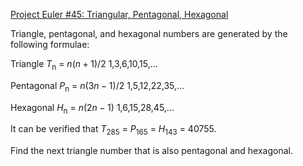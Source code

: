 [Project Euler #45: Triangular, Pentagonal, Hexagonal](https://www.hackerrank.com/contests/projecteuler/challenges/euler045/problem)

Triangle, pentagonal, and hexagonal numbers are generated by the following formulae:

Triangle $T$<sub>n</sub> = $n(n+1)/2$ 1,3,6,10,15,... 	
 	
Pentagonal $P$<sub>n</sub> = $n(3n-1)/2$	1,5,12,22,35,...
 	
Hexagonal $H$<sub>n</sub> = $n(2n-1)$	1,6,15,28,45,... 	
 	
It can be verified that $T$<sub>285</sub> = $P$<sub>165</sub> = $H$<sub>143</sub> = 40755.

Find the next triangle number that is also pentagonal and hexagonal.